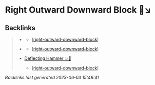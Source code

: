 # Right Outward Downward Block 🤛↘️

## Backlinks

> - [](..\forms\hobbies.karate.kenpo.forms.long-form-1.md)
>   - [[right-outward-downward-block]]
>    
> - [](..\forms\hobbies.karate.kenpo.forms.short-form-1.md)
>   - [[right-outward-downward-block]]
>    
> - [Deflecting Hammer 💥🔨](..\techniques\deflecting-hammer.md)
>   - [[right-outward-downward-block]]

_Backlinks last generated 2023-06-03 15:48:41_


[//begin]: # "Autogenerated link references for markdown compatibility"
[right-outward-downward-block]: right-outward-downward-block.md "Right Outward Downward Block 🤛↘️"
[//end]: # "Autogenerated link references"